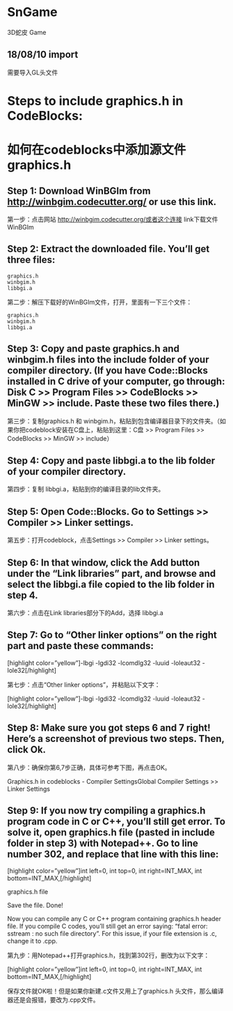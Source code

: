 # SnGame
3D蛇皮 Game

## 18/08/10 import

需要导入GL头文件

# Steps to include graphics.h in CodeBlocks:
# 如何在codeblocks中添加源文件graphics.h

## Step 1: Download WinBGIm from http://winbgim.codecutter.org/ or use this link.

第一步：点击网站 http://winbgim.codecutter.org/或者这个连接 link下载文件WinBGIm

## Step 2: Extract the downloaded file. You’ll get three files:

	graphics.h
	winbgim.h
	libbgi.a

第二步：解压下载好的WinBGIm文件，打开，里面有一下三个文件：
	
	graphics.h
	winbgim.h
	libbgi.a

## Step 3: Copy and paste graphics.h and winbgim.h files into the include folder of your compiler directory. (If you have Code::Blocks installed in C drive of your computer, go through: Disk C >> Program Files >> CodeBlocks >> MinGW >> include. Paste these two files there.)

第三步：复制graphics.h 和 winbgim.h，粘贴到包含编译器目录下的文件夹。（如果你把codeblock安装在C盘上，粘贴到这里：C盘 >> Program Files >> CodeBlocks >> MinGW >> include）

## Step 4: Copy and paste libbgi.a to the lib folder of your compiler directory.

第四步：复制 libbgi.a，粘贴到你的编译目录的lib文件夹。

## Step 5: Open Code::Blocks. Go to Settings >> Compiler >> Linker settings.

第五步：打开codeblock，点击Settings >> Compiler >> Linker settings。

## Step 6: In that window, click the Add button under the “Link libraries” part, and browse and select the libbgi.a file copied to the lib folder in step 4.

第六步：点击在Link libraries部分下的Add，选择 libbgi.a 

## Step 7: Go to “Other linker options” on the right part and paste these commands:
[highlight color=”yellow”]-lbgi -lgdi32 -lcomdlg32 -luuid -loleaut32 -lole32[/highlight]

第七步：点击“Other linker options”，并粘贴以下文字：

[highlight color=”yellow”]-lbgi -lgdi32 -lcomdlg32 -luuid -loleaut32 -lole32[/highlight]

## Step 8: Make sure you got steps 6 and 7 right! Here’s a screenshot of previous two steps. Then, click Ok.

第八步：确保你第6,7步正确，具体可参考下图，再点击OK。

Graphics.h in codeblocks - Compiler SettingsGlobal Compiler Settings >> Linker Settings

## Step 9: If you now try compiling a graphics.h program code in C or C++, you’ll still get error. To solve it, open graphics.h file (pasted in include folder in step 3) with Notepad++. Go to line number 302, and replace that line with this line:
[highlight color=”yellow”]int left=0, int top=0, int right=INT_MAX, int bottom=INT_MAX,[/highlight]

graphics.h file

Save the file. Done!

Now you can compile any C or C++ program containing graphics.h header file. If you compile C codes, you’ll still get an error saying: “fatal error: sstream : no such file directory”. For this issue, if your file extension is .c, change it to .cpp.

第九步：用Notepad++打开graphics.h，找到第302行，删改为以下文字：

[highlight color=”yellow”]int left=0, int top=0, int right=INT_MAX, int bottom=INT_MAX,[/highlight]

保存文件就OK啦！但是如果你新建.c文件又用上了graphics.h 头文件，那么编译器还是会报错，要改为.cpp文件。